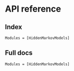 # API reference

## Index

```@index
Modules = [HiddenMarkovModels]
```

## Full docs

```@autodocs
Modules = [HiddenMarkovModels]
```
